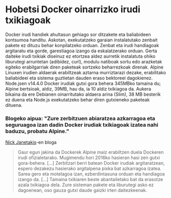 # Hobetsi Docker oinarrizko irudi txikiagoak

Docker irudi handiek ahultasun gehiago sor ditzakete eta baliabideen kontsumoa handitu. Askotan, exekutatzeko garaian instalatutako zenbait pakete ez dituzu behar konpilatzeko orduan. Zenbat eta irudi handiagoak argitaratu eta gorde, garestiagoa izango da eskalatzerako orduan. Gerta daiteke irudi txikiak diseinuz ez etortzea aldez aurretik instalatuta ohiko liburutegi arruntetan (adibidez, curl), modulu natiboak sortu edo arazketak egiteko erabilgarriak diren paketeak sortzeko beharrezkoak direnak. Alpine Linuxen irudien aldaerak erabiltzeak aztarna murriztarazi dezake, erabilitako baliabideei eta sistema guztietan dauden eraso bektoreei dagokienez. Node.jsen v14.4.0 Docker irudiak gutxi gora behera 345MBko tamaina du; Alpine bertsioak, aldiz, 39MB, hau da, ia 10 aldiz txikiagoa da. Aukera bikaina da ere Debianen oinarritutako aldaera arina (Slim), 38 MB besterik ez duena eta Node.js exekutatzeko behar diren gutxieneko paketeak dituena.

### Blogeko aipua: "Zure zerbitzuen abiaratzea azkarragoa eta seguruagoa izan dadin Docker irudiak txikiagoak izatea nahi baduzu, probatu Alpine."

[Nick Janetakis](https://nickjanetakis.com/blog/the-3-biggest-wins-when-using-alpine-as-a-base-docker-image)-en bloga

> Gaur egun jakina da Dockerek Alpine maiz erabiltzen duela Dockeren irudi ofizialetarako. Mugimendu hori 2016ko hasieran hasi zen gutxi gora-behera. [...]
> Zerbitzari berri batean Docker irudiak argitaratzean, espero dezakezu hasierako argitalpena pixka bat azkarragoa izatea. Sarea gero eta motelagoa izan, ezberdintasuna orduan eta handiagoa izango da. [...] Tamaina txikiaren beste abantailetako bat da erasotze azala txikiagoa dela. Zure sisteman pakete eta liburutegi asko ez dagoenean, oso gauza gutxi daude gaizki irten daitezkeenak.
